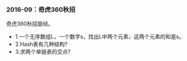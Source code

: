 <h3> 2016-09：奇虎360秋招 </h3>
 奇虎360秋招面经。
   
* 1.一个无序数组L，一个数字s，找出L中两个元素，这两个元素的和是s。    
* 2.Hash表有几种结构?     
* 3.求两个单链表的交点?     
